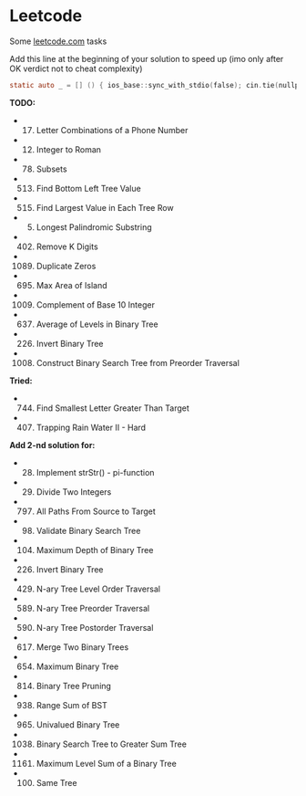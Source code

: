 # Leetcode
Some [leetcode.com](https://leetcode.com/) tasks

Add this line at the beginning of your solution to speed up (imo only after OK verdict not to cheat complexity)

```objectivec
static auto _ = [] () { ios_base::sync_with_stdio(false); cin.tie(nullptr); return 0; }();
```

**TODO:**
* 17. Letter Combinations of a Phone Number   
* 12. Integer to Roman
* 78. Subsets
* 513. Find Bottom Left Tree Value
* 515. Find Largest Value in Each Tree Row
* 5. Longest Palindromic Substring
* 402. Remove K Digits
* 1089. Duplicate Zeros
* 695. Max Area of Island
* 1009. Complement of Base 10 Integer
* 637. Average of Levels in Binary Tree
* 226. Invert Binary Tree
* 1008. Construct Binary Search Tree from Preorder Traversal

**Tried:**
* 744. Find Smallest Letter Greater Than Target
* 407. Trapping Rain Water II - Hard

**Add 2-nd solution for:**
* 28. Implement strStr() - pi-function
* 29. Divide Two Integers
* 797. All Paths From Source to Target
* 98. Validate Binary Search Tree
* 104. Maximum Depth of Binary Tree
* 226. Invert Binary Tree
* 429. N-ary Tree Level Order Traversal
* 589. N-ary Tree Preorder Traversal
* 590. N-ary Tree Postorder Traversal
* 617. Merge Two Binary Trees
* 654. Maximum Binary Tree
* 814. Binary Tree Pruning
* 938. Range Sum of BST
* 965. Univalued Binary Tree
* 1038. Binary Search Tree to Greater Sum Tree
* 1161. Maximum Level Sum of a Binary Tree
* 100. Same Tree
